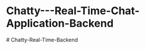 # Chatty---Real-Time-Chat-Application-Backend
#   C h a t t y - R e a l - T i m e - B a c k e n d  
 